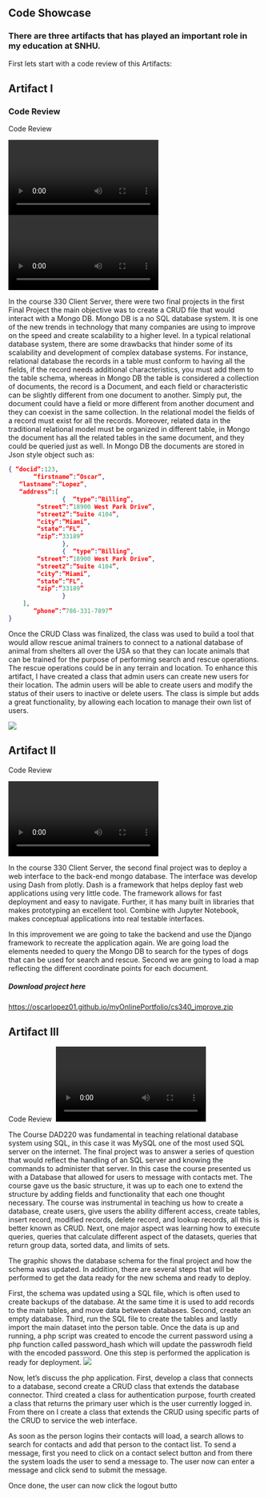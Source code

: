## Code Showcase

### There are three artifacts that has played an important role in my education at SNHU.

First lets start with  a code review of this Artifacts:

## Artifact I
### Code Review
Code Review

  <video src="CapstoneProject_final-0.mp4" controls="controls" class="d-block rounded-bottom-2 width-fit" style="max-height:800px;">

  </video>

  <video src="CapstoneProject_final-0b.mp4" controls="controls" class="d-block rounded-bottom-2 width-fit" style="max-height:800px;">

  </video>
  
In the course 330 Client Server, there were two final projects in the first Final Project the main objective was to create a CRUD file that would interact with a Mongo DB. Mongo DB is a no SQL database system. It is one of the new trends in technology that many companies are using to improve on the speed and create scalability to a higher level. In a typical relational database system, there are some drawbacks that hinder some of its scalability and development of complex database systems. For instance, relational database the records in a table must conform to having all the fields, if the record needs additional characteristics, you must add them to the table schema, whereas in Mongo DB the table is considered a collection of documents, the record is a Document, and each field or characteristic can be slightly different from one document to another. Simply put, the document could have a field or more different from another document and they can coexist in the same collection. In the relational model the fields of a record must exist for all the records. Moreover, related data in the traditional relational model must be organized in different table, in Mongo the document has all the related tables in the same document, and they could be queried just as well. In Mongo DB the documents are stored in Json style object such as: 
```json
{ “docid”:123,
	   “firstname”:”Oscar”,
   “lastname”:”Lopez”,
   “address”:[
	           {  “type”:”Billing”,
		“street”:”18900 West Park Drive”,
		“street2”:”Suite 4104”,
		“city”:”Miami”,
		“state”:”FL”,
		“zip”:”33189”
	           },
	           {  “type”:”Billing”,
		“street”:”18900 West Park Drive”,
		“street2”:”Suite 4104”,
		“city”:”Miami”,
		“state”:”FL”,
		“zip”:”33189”
	           }
	],
       “phone”:”786-331-7897”
}
```
Once the CRUD Class was finalized, the class was used to build a tool that would allow rescue animal trainers to connect to a national database of animal from shelters all over the USA so that they can locate animals that can be trained for the purpose of performing search and rescue operations. The rescue operations could be in any terrain and location. To enhance this artifact, I have created a class that admin users can create new users for their location. The admin users will be able to create users and modify the status of their users to inactive or delete users.
The class is simple but adds a great functionality, by allowing each location to manage their own list of users.


![](https://oscarlopez01.github.io/myOnlinePortfolio/artifacti.png)

## Artifact II
Code Review

  <video src="CapstoneProject_final-1.mp4" controls="controls" class="d-block rounded-bottom-2 width-fit" style="max-height:800px;">

  </video>

In the course 330 Client Server, the second final project was to deploy a web interface to the back-end mongo database. The interface was develop using Dash from plotly. Dash is a framework that helps deploy fast web applications using very little code. The framework allows for fast deployment and easy to navigate. Further, it has many built in libraries that makes prototyping an excellent tool. Combine with Jupyter Notebook, makes conceptual applications into real testable interfaces.

In this improvement we are going to take the backend and use the Django framework to recreate the application again. We are going load the elements needed to query the Mongo DB to search for the types of dogs that can be used for search and rescue. Second we are going to load a map reflecting the different coordinate points for each document.


##### Download project here
https://oscarlopez01.github.io/myOnlinePortfolio/cs340_improve.zip

## Artifact III
Code Review
![]()
  <video src="CapstoneProject_final-2.mp4" controls="controls" class="d-block rounded-bottom-2 width-fit" style="max-height:800px;">

  </video>
  
The Course DAD220 was fundamental in teaching relational database system using SQL, in this case it was MySQL one of the most used SQL server on the internet.  The final project was to answer a series of question that would reflect the handling of an SQL server and knowing the commands to administer that server. In this case the course presented us with a Database that allowed for users to message with contacts met. The course gave us the basic structure, it was up to each one to extend the structure by adding fields and functionality that each one thought necessary. The course was instrumental in teaching us how to create a database, create users, give users the ability different access, create tables, insert record, modified records, delete record, and lookup records, all this is better known as CRUD. Next, one major aspect was learning how to execute queries, queries that calculate different aspect of the datasets, queries that return group data, sorted data, and limits of sets.

The graphic shows the database schema for the final project and how the schema was updated. In addition, there are several steps that will be performed to get the data ready for the new schema and ready to deploy. 

First, the schema was updated using a SQL file, which is often used to create backups of the database. At the same time it is used to add records to the main tables, and move data between databases. Second, create an empty database. Third, run the SQL file to create the tables and lastly import the main dataset into the person table. Once the data is up and running, a php script was created to encode the current password using a php function called password_hash which will update the passwrodh field with the encoded password. One this step is performed the application is ready for deployment.
![]('webi.png') 
 
Now, let’s discuss the php application. First, develop a class that connects to a database, second create a CRUD class that extends the database connector. Third created a class for authentication purpose, fourth created a class that returns the primary user which is the user currently logged in. From there on I create a class that extends the CRUD using specific parts of the CRUD to service the web interface.
 
	 
As soon as the person logins their contacts will load, a search allows to search for contacts and add that person to the contact list. To send a message, first you need to click on a contact select button and from there the system loads the user to send a message to. The user now can enter a message and click send to submit the message.
 

 
 



Once done, the user can now click the logout butto

